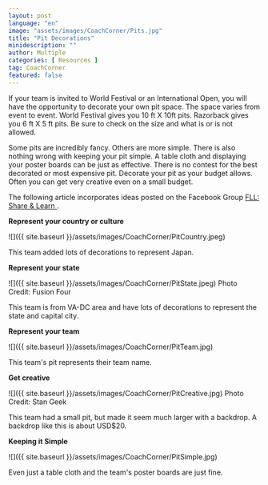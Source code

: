 ```yaml
---
layout: post
language: "en"
image: "assets/images/CoachCorner/Pits.jpg"
title: "Pit Decorations"
minidescription: ""
author: Multiple
categories: [ Resources ]
tag: CoachCorner
featured: false
---
```

If your team is invited to World Festival or an International Open, you will have the opportunity to decorate your own pit space. The space varies from event to event. World Festival gives you 10 ft X 10ft pits.  Razorback gives you 6 ft X 5 ft pits. Be sure to check on the size and what is or is not allowed.

Some pits are incredibly fancy. Others are more simple. There is also nothing wrong with keeping your pit simple. A table cloth and displaying your poster boards can be just as effective. There is no contest for the best decorated or most expensive pit. Decorate your pit as your budget allows. Often you can get very creative even on a small budget.
 
 The following article incorporates ideas posted on the Facebook Group <a href="https://www.facebook.com/groups/FLLShareandLearn/">FLL: Share & Learn </a>.
 
**Represent your country or culture**

![]({{ site.baseurl }}/assets/images/CoachCorner/PitCountry.jpeg)

This team added lots of decorations to represent Japan.

**Represent your state**

![]({{ site.baseurl }}/assets/images/CoachCorner/PitState.jpeg)
Photo Credit: Fusion Four

This team is from VA-DC area and have lots of decorations to represent the state and capital city.

**Represent your team**

![]({{ site.baseurl }}/assets/images/CoachCorner/PitTeam.jpg)

This team's pit represents their team name.

**Get creative**

![]({{ site.baseurl }}/assets/images/CoachCorner/PitCreative.jpg)
Photo Credit: Stan Geek

This team had a small pit, but made it seem much larger with a backdrop. A backdrop like this is about USD$20.

**Keeping it Simple**

![]({{ site.baseurl }}/assets/images/CoachCorner/PitSimple.jpg)

Even just a table cloth and the team's poster boards are just fine.

